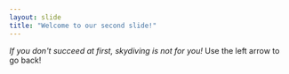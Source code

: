 ```yaml
---
layout: slide
title: "Welcome to our second slide!"
---
```

_If you don't succeed at first, skydiving is not for you!_
Use the left arrow to go back!

